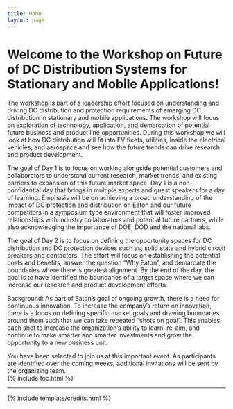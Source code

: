 ```yaml
---
title: Home
layout: page
---
```


# Welcome to the Workshop on Future of DC Distribution Systems for Stationary and Mobile Applications!

<!-- {% include figure.html img="nrel.jpg" alt="nrel ariel view" caption="NREL Campus at Golden" width="75%" %} -->

The workshop is part of a leadership effort focused on understanding and driving DC distribution and protection requirements of emerging DC distribution in stationary and mobile applications. The workshop will focus on exploration of technology, application, and demarcation of potential future business and product line opportunities. During this workshop we will look at how DC distribution will fit into EV fleets, utilities, Inside the electrical vehicles, and aerospace and see how the future trends can drive research and product development.   

 

The goal of Day 1 is to focus on working alongside potential customers and collaborators to understand current research, market trends, and existing barriers to expansion of this future market space.  Day 1 is a non-confidential day that brings in multiple experts and guest speakers for a day of learning.  Emphasis will be on achieving a broad understanding of the impact of DC protection and distribution on Eaton and our future competitors in a symposium type environment that will foster improved relationships with industry collaborators and potential future partners, while also acknowledging the importance of DOE, DOD and the national labs. 

 
The goal of Day 2 is to focus on defining the opportunity spaces for DC distribution and DC protection devices such as, solid state and hybrid circuit breakers and contactors. The effort will focus on establishing the potential costs and benefits, answer the question “Why Eaton”, and demarcate the boundaries where there is greatest alignment.  By the end of the day, the goal is to have identified the boundaries of a target space where we can increase our research and product development efforts.  

 

Background: As part of Eaton’s goal of ongoing growth, there is a need for continuous innovation.  To increase the company’s return on innovation, there is a focus on defining specific market goals and drawing boundaries around them such that we can take repeated “shots on goal”.  This enables each shot to increase the organization’s ability to learn, re-aim, and continue to make smarter and smarter investments and grow the opportunity to a new business unit.  

  

You have been selected to join us at this important event.  As participants are identified over the coming weeks, additional invitations will be sent by the organizing team.  
{% include toc.html %}

------

{% include template/credits.html %}
